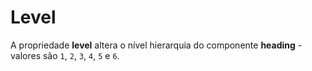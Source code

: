 # Level

A propriedade **level** altera o nível hierarquia do componente **heading** - valores são `1`, `2`, `3`, `4`, `5` e `6`.